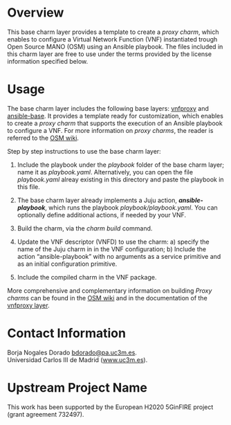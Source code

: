 # Overview
This base charm layer provides a template to create a *proxy charm*, which enables to configure a Virtual Network Function (VNF) instantiated trough Open Source MANO (OSM) using an Ansible playbook. The files included in this charm layer are free to use under the terms provided by the license information specified below.


# Usage
The base charm layer includes the following base layers: [vnfproxy](https://github.com/AdamIsrael/vnfproxy) and [ansible-base](https://github.com/chuckbutler/ansible-base). It provides a template ready for customization, which enables to create a *proxy charm* that supports the execution of an Ansible playbook to configure a VNF. For more information on *proxy charms*, the reader is referred to the [OSM wiki](https://osm.etsi.org/wikipub/index.php/Creating_your_own_VNF_charm_(Release_TWO)).

Step by step instructions to use the base charm layer:

1. Include the playbook under the *playbook* folder of the base charm layer; name it as *playbook.yaml*. Alternatively, you can open the file *playbook.yaml* alreay existing in this directory and paste the playbook in this file.

2. The base charm layer already implements a Juju action, _**ansible-playbook**_, which runs the playbook *playbook/playbook.yaml*. You can optionally define additional actions, if needed by your VNF.

3. Build the charm, via the *charm build* command.

4. Update the VNF descriptor (VNFD) to use the charm: a) specify the name of the Juju charm in in the VNF configuration; b) Include the action “ansible-playbook” with no arguments as a service primitive and as an initial configuration primitive.

5. Include the compiled charm in the VNF package.

More comprehensive and complementary information on building *Proxy charms* can be found in the [OSM wiki](https://osm.etsi.org/wikipub/index.php/Creating_your_own_VNF_charm_(Release_TWO)) and in the documentation of the [vnfproxy layer](https://github.com/AdamIsrael/vnfproxy).

# Contact Information
Borja Nogales Dorado <bdorado@pa.uc3m.es>.  
Universidad Carlos III de Madrid (www.uc3m.es).

# Upstream Project Name
This work has been supported by the European H2020 5GinFIRE project (grant agreement 732497).


